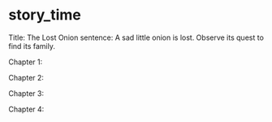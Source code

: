 # story_time
Title: The Lost Onion
sentence: A sad little onion is lost. Observe its quest to find its family.

Chapter 1:



Chapter 2:




Chapter 3:




Chapter 4:

